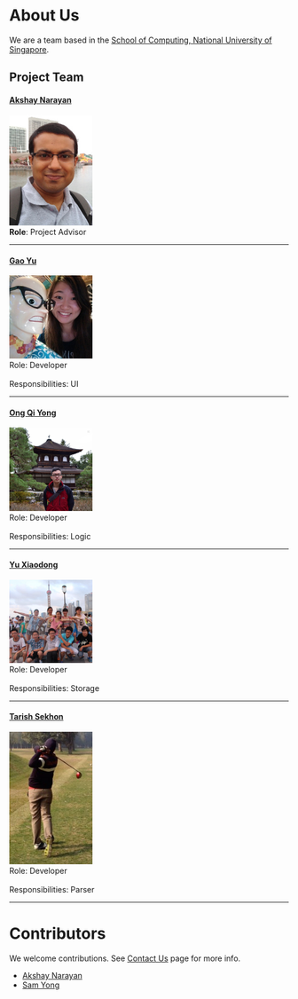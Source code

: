 # About Us

We are a team based in the [School of Computing, National University of Singapore](http://www.comp.nus.edu.sg).

## Project Team

#### [Akshay Narayan](http://www.comp.nus.edu.sg/~anarayan/) <br>
<img src="images/AkshayNarayan.png" width="150"><br>
**Role**: Project Advisor

-----

#### [Gao Yu](https://github.com/GaoYu-Karen)
<img src="images/GaoYu.jpg" width="150"><br>
Role: Developer <br>  
Responsibilities: UI

-----

#### [Ong Qi Yong](https://github.com/oqyxxy) 
<img src="images/OngQiYong.jpg" width="150"><br>
Role: Developer <br>  
Responsibilities: Logic

-----

#### [Yu Xiaodong](https://github.com/yxd117)
<img src="images/YuXiaodong.jpg" width="150"><br>
Role: Developer <br>  
Responsibilities: Storage

-----

#### [Tarish Sekhon](https://github.com/TarishSekhon)
<img src="images/TarishSekhon.jpg" width="150"><br>
 Role: Developer <br>  
 Responsibilities: Parser
 
 -----


# Contributors

We welcome contributions. See [Contact Us](ContactUs.md) page for more info.

* [Akshay Narayan](https://github.com/se-edu/addressbook-level4/pulls?q=is%3Apr+author%3Aokkhoy)
* [Sam Yong](https://github.com/se-edu/addressbook-level4/pulls?q=is%3Apr+author%3Amauris)